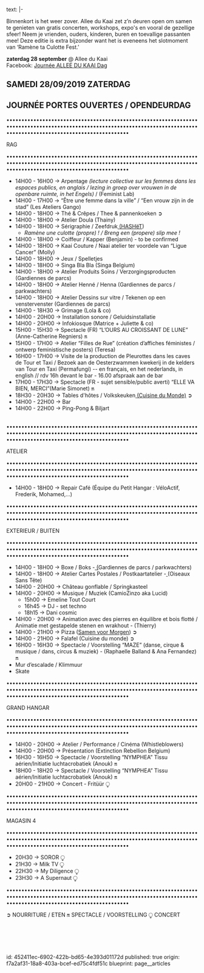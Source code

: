 text: |-
  <p>Binnenkort is het weer zover. Allee du Kaai zet z’n deuren open om samen te genieten van gratis concerten, workshops, expo's en vooral de gezellige sfeer! Neem je vrienden, ouders, kinderen, buren en toevallige passanten mee! Deze editie is extra bijzonder want het is eveneens het slotmoment van ‘Ramène ta Culotte Fest.’
  </p>
  <p><strong>zaterdag 28 september</strong> @ Allee du Kaai <br>Facebook: <a href="https://www.facebook.com/events/368369644082737/">Journée ALLEE DU KAAI Dag</a>
  </p>
  <h2>SAMEDI 28/09/2019 ZATERDAG </h2>
  <h2>JOURNÉE PORTES OUVERTES / OPENDEURDAG</h2>
  <p>•••••••••••••••••••••••••••••••••••••••••••••••••••••••••••••••••••••••••••••••••••••••••••••••••••••••••••••••••••••••••••••••••••••••••••••••••••••••••••••••••••••••••<br>
  </p>
  <p>RAG
  </p>
  <p>•••••••••••••••••••••••••••••••••••••••••••••••••••••••••••••••••••••••••••••••••••••••••••••••••••••••••••••••••••••••••••••••••••••••••••••••••••••••••••••••••••••••••
  </p>
  <ul>
  	<li>14H00 - 16H00 → Arpentage <em>(lecture collective sur les femmes dans les espaces publics, en anglais / lezing in groep over vrouwen in de openbare ruimte, in het Engels)</em> / (Feminist Lab)</li>
  	<li>14H00 - 17H00 → “Être une femme dans la ville” / “Een vrouw zijn in de stad” (Les Ateliers Gango)</li>
  	<li>14H00 - 18H00 → Thé & Crêpes / Thee & pannenkoeken ➲</li>
  	<li>14H00 - 18H00 → Atelier Doula (Thainy)</li>
  	<li>14H00 - 18H00 → Sérigraphie / Zeefdruk<a href="https://www.facebook.com/HASH%C3%ABT-1733523323551498/"> (HASHëT</a>)<br>
  	<ul>
  		<li><em>Ramène une culotte (propre) ! / </em><em>Breng een (propere) slip mee</em> <em>!</em></li>
  	</ul></li>
  	<li>14H00 - 18H00 → Coiffeur / Kapper (Benjamin) - to be confirmed</li>
  	<li>14H00 - 18H00 → Kaai Couture / Naai atelier ter voordele van “Ligue Cancer” (Molly)</li>
  	<li>14H00 - 18H00 → Jeux / Spelletjes</li>
  	<li>14H00 - 18H00 → Singa Bla Bla (Singa Belgium)</li>
  	<li>14H00 - 18H00 → Atelier Produits Soins / Verzorgingsproducten (Gardiennes de parcs) </li>
  	<li>14H00 - 18H00 → Atelier Henné / Henna (Gardiennes de parcs / parkwachters)</li>
  	<li>14H00 - 18H00 → Atelier Dessins sur vitre <a href="https://www.facebook.com/BatalaBE/"> </a>/ Tekenen op een venstervenster (Gardiennes de parcs)</li>
  	<li>14H00 - 18H30 → Grimage (Lola & co)</li>
  	<li>14H00 - 20H00 → Installation sonore / Geluidsinstallatie</li>
  	<li>14H00 - 20H00 → Infokiosque (Matrice + Juliette & co)</li>
  	<li>15H00 - 15H30 → Spectacle (FR) “L’OURS AU CROISSANT DE LUNE” (Anne-Catherine Regniers) 🔛</li>
  	<li>15H00 - 17H00 → Atelier “Filles de Rue” (création d’affiches féministes / ontwerp feministische posters) (Teresa)</li>
  	<li>16H00 - 17H00 → Visite de la production de Pleurottes dans les caves de Tour et Taxi / Bezoek aan de Oesterzwammen kwekerij in de kelders van Tour en Taxi (Permafungi) --  en français, en het nederlands, in english // rdv 16h devant le bar - 16.00 afspraak aan de bar </li>
  	<li>17H00 - 17H30 → Spectacle (FR - sujet sensible/public averti) “ELLE VA BIEN, MERCI”(Marie Simonet) 🔛</li>
  	<li>18H30 - 20H30 → Tables d'hôtes / Volkskeuken<a href="https://www.facebook.com/CollectActif/"> (Cuisine du Monde)</a> ➲</li>
  	<li>14H00 - 22H00 → Bar</li>
  	<li>14H00 - 22H00 → Ping-Pong & Biljart</li>
  </ul>
  <p><br>•••••••••••••••••••••••••••••••••••••••••••••••••••••••••••••••••••••••••••••••••••••••••••••••••••••••••••••••••••••••••••••••••••••••••••••••••••••••••••••••••••••••••<br>
  </p>
  <p>ATELIER
  </p>
  <p>•••••••••••••••••••••••••••••••••••••••••••••••••••••••••••••••••••••••••••••••••••••••••••••••••••••••••••••••••••••••••••••••••••••••••••••••••••••••••••••••••••••••••
  </p>
  <ul>
  	<li>14H00 - 18H00 → Repair Café (Équipe du Petit Hangar : VéloActif, Frederik, Mohamed,...)</li>
  </ul>
  <p>•••••••••••••••••••••••••••••••••••••••••••••••••••••••••••••••••••••••••••••••••••••••••••••••••••••••••••••••••••••••••••••••••••••••••••••••••••••••••••••••••••••••••
  </p>
  <p>EXTERIEUR  / BUITEN
  </p>
  <p>•••••••••••••••••••••••••••••••••••••••••••••••••••••••••••••••••••••••••••••••••••••••••••••••••••••••••••••••••••••••••••••••••••••••••••••••••••••••••••••••••••••••••
  </p>
  <ul>
  	<li>14H00 - 18H00 → Boxe / Boks -<a href="https://www.facebook.com/Bruxelles-Environnement-Leefmilieu-Brussel-43883239276/"> (</a>Gardiennes de parcs / parkwachters)</li>
  	<li>14H00 - 18H00 → Atelier Cartes Postales / Postkaartatelier -<a href="https://www.facebook.com/Bruxelles-Environnement-Leefmilieu-Brussel-43883239276/"> </a>(Oiseaux Sans Tête)</li>
  	<li>14H00 - 20H00 → Château gonflable / Springkasteel </li>
  	<li>14H00 - 20H00 → Musique / Muziek (CamioZinzo aka Lucid) <br>
  	<ul>
  		<li>15h00 → Emeline Tout Court</li>
  	</ul>
  	<ul>
  		<li>16h45 → DJ - set techno</li>
  	</ul>
  	<ul>
  		<li>18h15 → Dani cosmic</li>
  	</ul></li>
  	<li>14H00 - 20H00 → Animation avec des pierres en équilibre et bois flotté / Animatie met gestapelde stenen en wrakhout - (Thierry)</li>
  	<li>14H00 - 21H00 → Pizza  (<a href="https://www.facebook.com/Bruxelles-Environnement-Leefmilieu-Brussel-43883239276/">Samen voor Morgen</a>) ➲</li>
  	<li>14H00 - 21H00 → Falafel (Cuisine du monde) ➲</li>
  	<li>16H00 - 16H30 → Spectacle / Voorstelling “MAZE” (danse, cirque & musique / dans, circus & muziek) - (Raphaelle Balland & Ana Fernandez) 🔛</li>
  	<li>Mur d’escalade / Klimmuur                          </li>
  	<li>Skate</li>
  </ul>
  <p>•••••••••••••••••••••••••••••••••••••••••••••••••••••••••••••••••••••••••••••••••••••••••••••••••••••••••••••••••••••••••••••••••••••••••••••••••••••••••••••••••••••••••
  </p>
  <p>GRAND HANGAR
  </p>
  <p>•••••••••••••••••••••••••••••••••••••••••••••••••••••••••••••••••••••••••••••••••••••••••••••••••••••••••••••••••••••••••••••••••••••••••••••••••••••••••••••••••••••••••
  </p>
  <ul>
  	<li>14H00 - 20H00 → Atelier / Performance / Cinéma  (Whistleblowers)</li>
  	<li>14H00 - 20H00 → Présentation (Extinction Rebellion Belgium)</li>
  	<li>16H30 - 16H50 → Spectacle / Voorstelling “NYMPHEA” Tissu aérien/Initiatie luchtacrobatiek (Anouk) 🔛</li>
  	<li>18H00 - 18H20 → Spectacle / Voorstelling “NYMPHEA” Tissu aérien/Initiatie luchtacrobatiek (Anouk) 🔛</li>
  	<li>20H00 - 21H00 → Concert - Fritüür ⧬ </li>
  </ul>
  <p>•••••••••••••••••••••••••••••••••••••••••••••••••••••••••••••••••••••••••••••••••••••••••••••••••••••••••••••••••••••••••••••••••••••••••••••••••••••••••••••••••••••••••
  </p>
  <p>MAGASIN 4
  </p>
  <p>•••••••••••••••••••••••••••••••••••••••••••••••••••••••••••••••••••••••••••••••••••••••••••••••••••••••••••••••••••••••••••••••••••••••••••••••••••••••••••••••••••••••••
  </p>
  <ul>
  	<li>20H30 → SOROR ⧬ </li>
  	<li>21H30 → Milk TV ⧬ </li>
  	<li>22H30 → My Diligence ⧬ </li>
  	<li>23H30 → A Supernaut ⧬</li>
  </ul>
  <p>          •••••••••••••••••••••••••••••••••••••••••••••••••••••••••••••••••••••••••••••••••••••••••••••••••••••••••••••••••••••••••••••••••••••••••••••••••••••••••••••••••••••••••
  </p>
  <p>➲ NOURRITURE / ETEN                        🔛 SPECTACLE / VOORSTELLING      ⧬ CONCERT
  </p>
  <p><br><br>
  </p>
  <p><br>
  </p>
id: 452411ec-6902-422b-bd65-4e393d01172d
published: true
origin: f7a2af31-18a8-403a-bcef-ed75c4fdf51c
blueprint: page__articles
